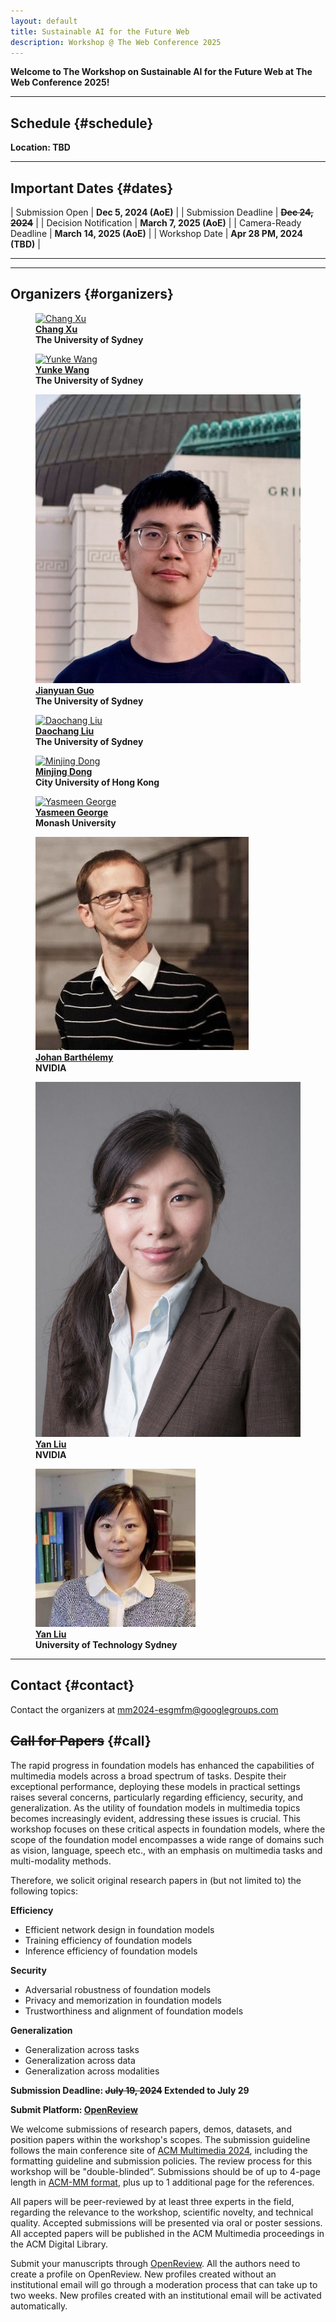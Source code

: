 ```yaml
---
layout: default
title: Sustainable AI for the Future Web
description: Workshop @ The Web Conference 2025
---
```


**Welcome to The Workshop on Sustainable AI for the Future Web at The Web Conference 2025!**

---

## **Schedule** {#schedule}

**Location: TBD**

---
## **Important Dates** {#dates}

| Submission Open | **Dec 5, 2024 (AoE)** |
| Submission Deadline | **<strike>Dec 24, 2024</strike>** |
| Decision Notification | **March 7, 2025 (AoE)** |
| Camera-Ready Deadline | **March 14, 2025 (AoE)** |
| Workshop Date | **Apr 28 PM, 2024 (TBD)** |

---



<!-- ---

## **Program Committee** {#Committee}

Coming soon -->

---

## **Organizers** {#organizers}
<div class="container">

<figure>
    <a href="http://changxu.xyz/">
    <img class="img-author" src="assets/imgs/authors/chang_xu.jpeg" alt="Chang Xu"/></a>
    <b><br><a href="http://changxu.xyz/">Chang Xu</a>
    <br>The University of Sydney</b>
</figure>

<figure>
    <a href="https://yunke-wang.github.io">
    <img class="img-author" src="" alt="Yunke Wang"/></a>
    <b><br><a href="https://yunke-wang.github.io">Yunke Wang</a>
    <br>The University of Sydney</b>
</figure>

<figure>
    <a href="https://ggjy.github.io">
    <img class="img-author" src="assets/imgs/authors/jianyuan.jpg" alt="Jianyuan Guo"/></a>
    <b><br><a href="https://ggjy.github.io">Jianyuan Guo</a>
    <br>The University of Sydney</b>
</figure>

<figure>
    <a href="https://daochang.site/">
    <img class="img-author" src="assets/imgs/authors/daochang_liu.jpg" alt="Daochang Liu"/></a>
    <b><br><a href="https://daochang.site/">Daochang Liu</a>
    <br>The University of Sydney</b>
</figure>

<figure>
    <a href="https://www.cs.cityu.edu.hk/~minjdong/">
    <img class="img-author" src="assets/imgs/authors/minjing_dong.png" alt="Minjing Dong"/></a>
    <b><br><a href="https://www.cs.cityu.edu.hk/~minjdong/">Minjing Dong</a>
    <br>City University of Hong Kong</b>
</figure>


<figure>
    <a href="https://research.monash.edu/en/persons/yasmeen-george">
    <img class="img-author" src="assets/imgs/authors/yasmeen_george.png" alt="Yasmeen George"/></a>
    <b><br><a href="https://research.monash.edu/en/persons/yasmeen-george">Yasmeen George</a>
    <br>Monash University</b>
</figure>

<figure>
    <a href="https://scholars.uow.edu.au/johan-barthelemy">
    <img class="img-author" src="assets/imgs/authors/johan.jpeg" alt="Johan Barthélemy"/></a>
    <b><br><a href="https://scholars.uow.edu.au/johan-barthelemy">Johan Barthélemy</a>
    <br>NVIDIA</b>
</figure>

<figure>
    <a href="https://sites.google.com/view/yanliu-ai/home">
    <img class="img-author" src="assets/imgs/authors/yanliu.jpeg" alt="Yan Liu"/></a>
    <b><br><a href="https://sites.google.com/view/yanliu-ai/home">Yan Liu</a>
    <br>NVIDIA</b>
</figure>

<figure>
    <a href="https://profiles.uts.edu.au/Ling.Chen">
    <img class="img-author" src="assets/imgs/authors/lingchen.jpeg" alt="Ling Chen"/></a>
    <b><br><a href="https://profiles.uts.edu.au/Ling.Chen">Yan Liu</a>
    <br>University of Technology Sydney</b>
</figure>


</div>


---
## **Contact** {#contact}

Contact the organizers at [mm2024-esgmfm@googlegroups.com](mailto:mm2024-esgmfm@googlegroups.com)


## **<strike>Call for Papers</strike>** {#call}

The rapid progress in foundation models has enhanced the capabilities of multimedia models across a broad spectrum of tasks. Despite their exceptional performance, deploying these models in practical settings raises several concerns, particularly regarding efficiency, security, and generalization. As the utility of foundation models in multimedia topics becomes increasingly evident, addressing these issues is crucial. This workshop focuses on these critical aspects in foundation models, where the scope of the foundation model encompasses a wide range of domains such as vision, language, speech etc., with an emphasis on multimedia tasks and multi-modality methods. 

Therefore, we solicit original research papers in (but not limited to) the following topics:

**Efficiency**
- Efficient network design in foundation models
- Training efficiency of foundation models
- Inference efficiency of foundation models

**Security**
- Adversarial robustness of foundation models
- Privacy and memorization in foundation models
- Trustworthiness and alignment of foundation models

**Generalization**
- Generalization across tasks
- Generalization across data
- Generalization across modalities

**Submission Deadline: <strike>July 19, 2024</strike> <span>Extended to July 29</span>**

**Submit Platform: [OpenReview](https://openreview.net/group?id=acmmm.org/ACMMM/2024/Workshop/ESGMFM)**

We welcome submissions of research papers, demos, datasets, and position papers within the workshop's scopes.
The submission guideline follows the main conference site of [ACM Multimedia 2024](https://2024.acmmm.org/), including the formatting guideline and submission policies. 
The review process for this workshop will be "double-blinded”.
Submissions should be of up to 4-page length in [ACM-MM format](https://2024.acmmm.org/files/ACM-MM24-paper-templates.zip), plus up to 1 additional page for the references.

All papers will be peer-reviewed by at least three experts in the field, regarding the relevance to the workshop, scientific novelty, and technical quality. 
Accepted submissions will be presented via oral or poster sessions. 
All accepted papers will be published in the ACM Multimedia proceedings in the ACM Digital Library.

Submit your manuscripts through [OpenReview](https://openreview.net/group?id=acmmm.org/ACMMM/2024/Workshop/ESGMFM).
All the authors need to create a profile on OpenReview. 
New profiles created without an institutional email will go through a moderation process that can take up to two weeks. 
New profiles created with an institutional email will be activated automatically.


<!-- ## Program Committee
## Sponsors -->

